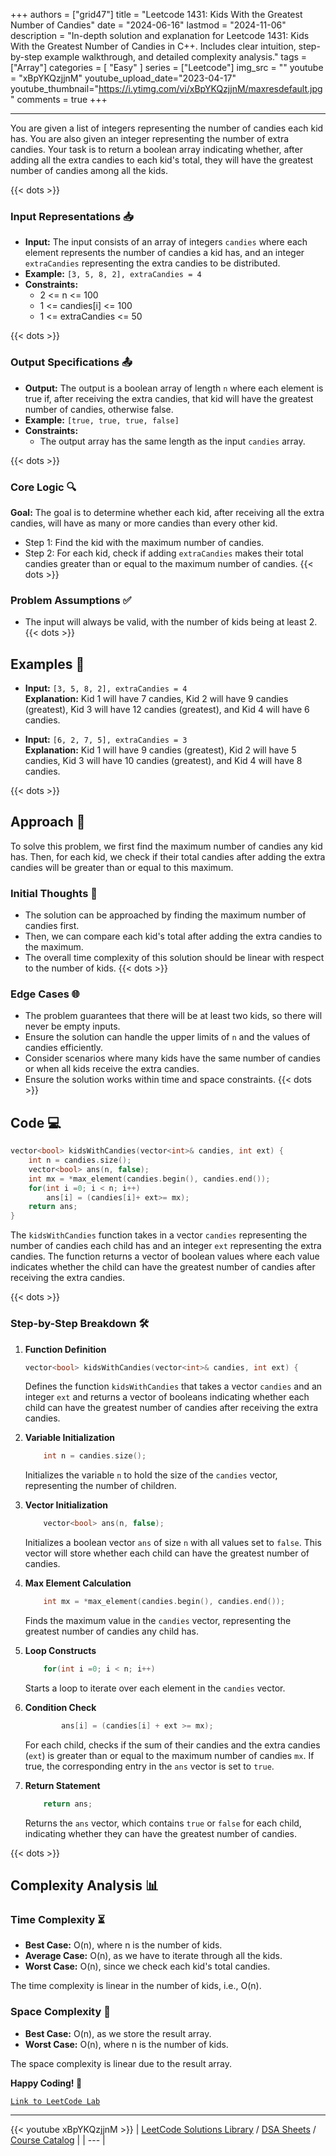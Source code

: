 
+++
authors = ["grid47"]
title = "Leetcode 1431: Kids With the Greatest Number of Candies"
date = "2024-06-16"
lastmod = "2024-11-06"
description = "In-depth solution and explanation for Leetcode 1431: Kids With the Greatest Number of Candies in C++. Includes clear intuition, step-by-step example walkthrough, and detailed complexity analysis."
tags = ["Array"]
categories = [
    "Easy"
]
series = ["Leetcode"]
img_src = ""
youtube = "xBpYKQzjjnM"
youtube_upload_date="2023-04-17"
youtube_thumbnail="https://i.ytimg.com/vi/xBpYKQzjjnM/maxresdefault.jpg"
comments = true
+++



---
You are given a list of integers representing the number of candies each kid has. You are also given an integer representing the number of extra candies. Your task is to return a boolean array indicating whether, after adding all the extra candies to each kid's total, they will have the greatest number of candies among all the kids.
<!--more-->
{{< dots >}}
### Input Representations 📥
- **Input:** The input consists of an array of integers `candies` where each element represents the number of candies a kid has, and an integer `extraCandies` representing the extra candies to be distributed.
- **Example:** `[3, 5, 8, 2], extraCandies = 4`
- **Constraints:**
	- 2 <= n <= 100
	- 1 <= candies[i] <= 100
	- 1 <= extraCandies <= 50

{{< dots >}}
### Output Specifications 📤
- **Output:** The output is a boolean array of length `n` where each element is true if, after receiving the extra candies, that kid will have the greatest number of candies, otherwise false.
- **Example:** `[true, true, true, false]`
- **Constraints:**
	- The output array has the same length as the input `candies` array.

{{< dots >}}
### Core Logic 🔍
**Goal:** The goal is to determine whether each kid, after receiving all the extra candies, will have as many or more candies than every other kid.

- Step 1: Find the kid with the maximum number of candies.
- Step 2: For each kid, check if adding `extraCandies` makes their total candies greater than or equal to the maximum number of candies.
{{< dots >}}
### Problem Assumptions ✅
- The input will always be valid, with the number of kids being at least 2.
{{< dots >}}
## Examples 🧩
- **Input:** `[3, 5, 8, 2], extraCandies = 4`  \
  **Explanation:** Kid 1 will have 7 candies, Kid 2 will have 9 candies (greatest), Kid 3 will have 12 candies (greatest), and Kid 4 will have 6 candies.

- **Input:** `[6, 2, 7, 5], extraCandies = 3`  \
  **Explanation:** Kid 1 will have 9 candies (greatest), Kid 2 will have 5 candies, Kid 3 will have 10 candies (greatest), and Kid 4 will have 8 candies.

{{< dots >}}
## Approach 🚀
To solve this problem, we first find the maximum number of candies any kid has. Then, for each kid, we check if their total candies after adding the extra candies will be greater than or equal to this maximum.

### Initial Thoughts 💭
- The solution can be approached by finding the maximum number of candies first.
- Then, we can compare each kid's total after adding the extra candies to the maximum.
- The overall time complexity of this solution should be linear with respect to the number of kids.
{{< dots >}}
### Edge Cases 🌐
- The problem guarantees that there will be at least two kids, so there will never be empty inputs.
- Ensure the solution can handle the upper limits of `n` and the values of candies efficiently.
- Consider scenarios where many kids have the same number of candies or when all kids receive the extra candies.
- Ensure the solution works within time and space constraints.
{{< dots >}}
## Code 💻
```cpp
vector<bool> kidsWithCandies(vector<int>& candies, int ext) {
    int n = candies.size();
    vector<bool> ans(n, false);
    int mx = *max_element(candies.begin(), candies.end());
    for(int i =0; i < n; i++)
        ans[i] = (candies[i]+ ext>= mx);
    return ans;
}
```

The `kidsWithCandies` function takes in a vector `candies` representing the number of candies each child has and an integer `ext` representing the extra candies. The function returns a vector of boolean values where each value indicates whether the child can have the greatest number of candies after receiving the extra candies.

{{< dots >}}
### Step-by-Step Breakdown 🛠️
1. **Function Definition**
	```cpp
	vector<bool> kidsWithCandies(vector<int>& candies, int ext) {
	```
	Defines the function `kidsWithCandies` that takes a vector `candies` and an integer `ext` and returns a vector of booleans indicating whether each child can have the greatest number of candies after receiving the extra candies.

2. **Variable Initialization**
	```cpp
	    int n = candies.size();
	```
	Initializes the variable `n` to hold the size of the `candies` vector, representing the number of children.

3. **Vector Initialization**
	```cpp
	    vector<bool> ans(n, false);
	```
	Initializes a boolean vector `ans` of size `n` with all values set to `false`. This vector will store whether each child can have the greatest number of candies.

4. **Max Element Calculation**
	```cpp
	    int mx = *max_element(candies.begin(), candies.end());
	```
	Finds the maximum value in the `candies` vector, representing the greatest number of candies any child has.

5. **Loop Constructs**
	```cpp
	    for(int i =0; i < n; i++)
	```
	Starts a loop to iterate over each element in the `candies` vector.

6. **Condition Check**
	```cpp
	        ans[i] = (candies[i] + ext >= mx);
	```
	For each child, checks if the sum of their candies and the extra candies (`ext`) is greater than or equal to the maximum number of candies `mx`. If true, the corresponding entry in the `ans` vector is set to `true`.

7. **Return Statement**
	```cpp
	    return ans;
	```
	Returns the `ans` vector, which contains `true` or `false` for each child, indicating whether they can have the greatest number of candies.

{{< dots >}}
## Complexity Analysis 📊
### Time Complexity ⏳
- **Best Case:** O(n), where n is the number of kids.
- **Average Case:** O(n), as we have to iterate through all the kids.
- **Worst Case:** O(n), since we check each kid's total candies.

The time complexity is linear in the number of kids, i.e., O(n).

### Space Complexity 💾
- **Best Case:** O(n), as we store the result array.
- **Worst Case:** O(n), where n is the number of kids.

The space complexity is linear due to the result array.

**Happy Coding! 🎉**


[`Link to LeetCode Lab`](https://leetcode.com/problems/kids-with-the-greatest-number-of-candies/description/)

---
{{< youtube xBpYKQzjjnM >}}
| [LeetCode Solutions Library](https://grid47.xyz/leetcode/) / [DSA Sheets](https://grid47.xyz/sheets/) / [Course Catalog](https://grid47.xyz/courses/) |
| --- |
